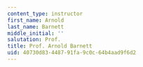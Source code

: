 ```yaml
---
content_type: instructor
first_name: Arnold
last_name: Barnett
middle_initial: ''
salutation: Prof.
title: Prof. Arnold Barnett
uid: 40730d83-4487-91fa-9c0c-64b4aad9f6d2
---
```

